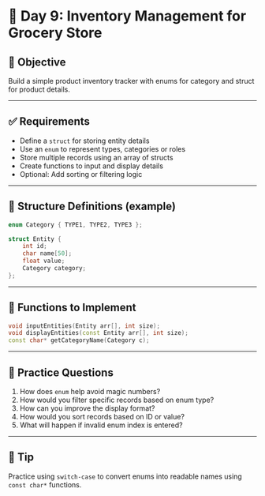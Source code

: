 # 📘 Day 9: Inventory Management for Grocery Store

## 🧠 Objective
Build a simple product inventory tracker with enums for category and struct for product details.

---

## ✅ Requirements

- Define a `struct` for storing entity details
- Use an `enum` to represent types, categories or roles
- Store multiple records using an array of structs
- Create functions to input and display details
- Optional: Add sorting or filtering logic

---

## 🧱 Structure Definitions (example)

```cpp
enum Category { TYPE1, TYPE2, TYPE3 };

struct Entity {
    int id;
    char name[50];
    float value;
    Category category;
};
```

---

## 🔨 Functions to Implement

```cpp
void inputEntities(Entity arr[], int size);
void displayEntities(const Entity arr[], int size);
const char* getCategoryName(Category c);
```

---

## 🧪 Practice Questions

1. How does `enum` help avoid magic numbers?
2. How would you filter specific records based on enum type?
3. How can you improve the display format?
4. How would you sort records based on ID or value?
5. What will happen if invalid enum index is entered?

---

## 🧠 Tip
Practice using `switch-case` to convert enums into readable names using `const char*` functions.